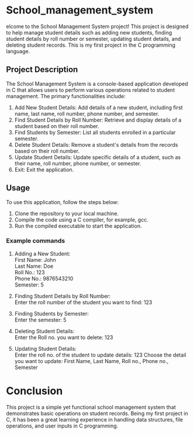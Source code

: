 # School_management_system
elcome to the School Management System project! This project is designed to help manage student details such as adding new students, finding student details by roll number or semester, updating student details, and deleting student records. This is my first project in the C programming language.

<h2>Project Description</h2>
The School Management System is a console-based application developed in C that allows users to perform various operations related to student management. The primary functionalities include:

1. Add New Student Details: Add details of a new student, including first name, last name, roll number, phone number, and semester.
2. Find Student Details by Roll Number: Retrieve and display details of a student based on their roll number.
3. Find Students by Semester: List all students enrolled in a particular semester.
4. Delete Student Details: Remove a student's details from the records based on their roll number.
5. Update Student Details: Update specific details of a student, such as their name, roll number, phone number, or semester.
6. Exit: Exit the application.

<h2>Usage</h2>
To use this application, follow the steps below:

1. Clone the repository to your local machine.
2. Compile the code using a C compiler, for example, gcc.
3. Run the compiled executable to start the application.

<h3>Example commands</h3>

1. Adding a New Student:<br>
   First Name: John<br>
   Last Name: Doe<br>
   Roll No.: 123<br>
   Phone No.: 9876543210<br>
   Semester: 5<br>

2. Finding Student Details by Roll Number:<br>
   Enter the roll number of the student you want to find: 123

3. Finding Students by Semester:<br>
   Enter the semester: 5

4. Deleting Student Details:<br>
   Enter the Roll no. you want to delete: 123

5. Updating Student Details:<br>
   Enter the roll no. of the student to update details: 123
   Choose the detail you want to update: First Name, Last Name, Roll no., Phone no., Semester

# Conclusion
This project is a simple yet functional school management system that demonstrates basic operations on student records. Being my first project in C, it has been a great learning experience in handling data structures, file operations, and user inputs in C programming.